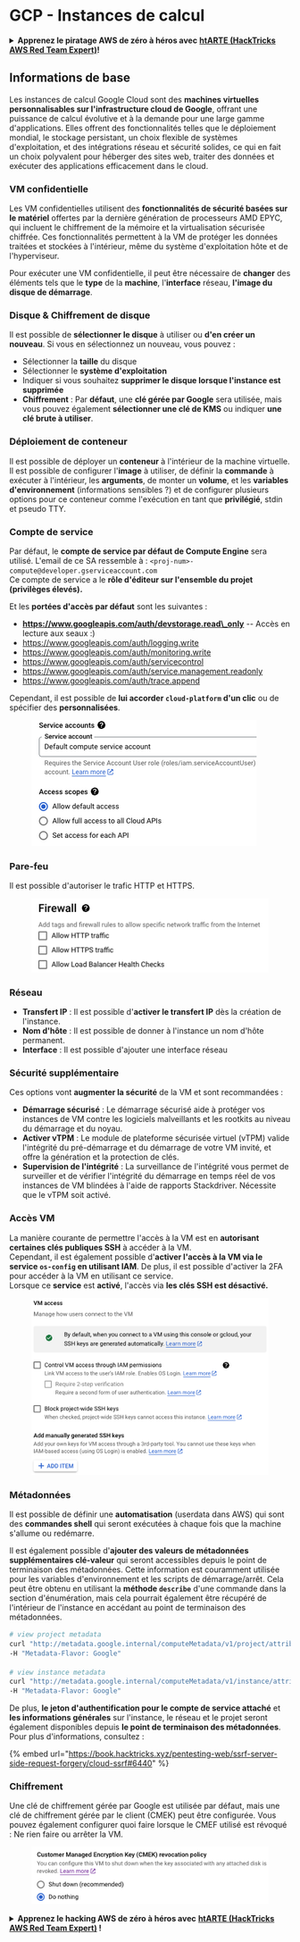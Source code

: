 # GCP - Instances de calcul

<details>

<summary><strong>Apprenez le piratage AWS de zéro à héros avec</strong> <a href="https://training.hacktricks.xyz/courses/arte"><strong>htARTE (HackTricks AWS Red Team Expert)</strong></a><strong>!</strong></summary>

Autres moyens de soutenir HackTricks :

* Si vous souhaitez voir votre **entreprise annoncée dans HackTricks** ou **télécharger HackTricks en PDF**, consultez les [**PLANS D'ABONNEMENT**](https://github.com/sponsors/carlospolop)!
* Obtenez le [**merchandising officiel PEASS & HackTricks**](https://peass.creator-spring.com)
* Découvrez [**La Famille PEASS**](https://opensea.io/collection/the-peass-family), notre collection d'[**NFTs**](https://opensea.io/collection/the-peass-family) exclusifs
* **Rejoignez le** 💬 [**groupe Discord**](https://discord.gg/hRep4RUj7f) ou le [**groupe telegram**](https://t.me/peass) ou **suivez** moi sur **Twitter** 🐦 [**@carlospolopm**](https://twitter.com/carlospolopm)**.**
* **Partagez vos astuces de piratage en soumettant des PR aux dépôts github** [**HackTricks**](https://github.com/carlospolop/hacktricks) et [**HackTricks Cloud**](https://github.com/carlospolop/hacktricks-cloud).

</details>

## Informations de base

Les instances de calcul Google Cloud sont des **machines virtuelles personnalisables sur l'infrastructure cloud de Google**, offrant une puissance de calcul évolutive et à la demande pour une large gamme d'applications. Elles offrent des fonctionnalités telles que le déploiement mondial, le stockage persistant, un choix flexible de systèmes d'exploitation, et des intégrations réseau et sécurité solides, ce qui en fait un choix polyvalent pour héberger des sites web, traiter des données et exécuter des applications efficacement dans le cloud.

### VM confidentielle

Les VM confidentielles utilisent des **fonctionnalités de sécurité basées sur le matériel** offertes par la dernière génération de processeurs AMD EPYC, qui incluent le chiffrement de la mémoire et la virtualisation sécurisée chiffrée. Ces fonctionnalités permettent à la VM de protéger les données traitées et stockées à l'intérieur, même du système d'exploitation hôte et de l'hyperviseur.

Pour exécuter une VM confidentielle, il peut être nécessaire de **changer** des éléments tels que le **type** de la **machine**, l'**interface** réseau, **l'image du disque de démarrage**.

### Disque & Chiffrement de disque

Il est possible de **sélectionner le disque** à utiliser ou **d'en créer un nouveau**. Si vous en sélectionnez un nouveau, vous pouvez :

* Sélectionner la **taille** du disque
* Sélectionner le **système d'exploitation**
* Indiquer si vous souhaitez **supprimer le disque lorsque l'instance est supprimée**
* **Chiffrement** : Par **défaut**, une **clé gérée par Google** sera utilisée, mais vous pouvez également **sélectionner une clé de KMS** ou indiquer **une clé brute à utiliser**.

### Déploiement de conteneur

Il est possible de déployer un **conteneur** à l'intérieur de la machine virtuelle.\
Il est possible de configurer l'**image** à utiliser, de définir la **commande** à exécuter à l'intérieur, les **arguments**, de monter un **volume**, et les **variables d'environnement** (informations sensibles ?) et de configurer plusieurs options pour ce conteneur comme l'exécution en tant que **privilégié**, stdin et pseudo TTY.

### Compte de service

Par défaut, le **compte de service par défaut de Compute Engine** sera utilisé. L'email de ce SA ressemble à : `<proj-num>-compute@developer.gserviceaccount.com`\
Ce compte de service a le **rôle d'éditeur sur l'ensemble du projet (privilèges élevés).**

Et les **portées d'accès par défaut** sont les suivantes :

* **https://www.googleapis.com/auth/devstorage.read\_only** -- Accès en lecture aux seaux :)
* https://www.googleapis.com/auth/logging.write
* https://www.googleapis.com/auth/monitoring.write
* https://www.googleapis.com/auth/servicecontrol
* https://www.googleapis.com/auth/service.management.readonly
* https://www.googleapis.com/auth/trace.append

Cependant, il est possible de **lui accorder `cloud-platform` d'un clic** ou de spécifier des **personnalisées**.

<figure><img src="../../../../.gitbook/assets/image (138).png" alt=""><figcaption></figcaption></figure>

### Pare-feu

Il est possible d'autoriser le trafic HTTP et HTTPS.

<figure><img src="../../../../.gitbook/assets/image (137).png" alt=""><figcaption></figcaption></figure>

### Réseau

* **Transfert IP** : Il est possible d'**activer le transfert IP** dès la création de l'instance.
* **Nom d'hôte** : Il est possible de donner à l'instance un nom d'hôte permanent.
* **Interface** : Il est possible d'ajouter une interface réseau

### Sécurité supplémentaire

Ces options vont **augmenter la sécurité** de la VM et sont recommandées :

* **Démarrage sécurisé** : Le démarrage sécurisé aide à protéger vos instances de VM contre les logiciels malveillants et les rootkits au niveau du démarrage et du noyau.
* **Activer vTPM** : Le module de plateforme sécurisée virtuel (vTPM) valide l'intégrité du pré-démarrage et du démarrage de votre VM invité, et offre la génération et la protection de clés.
* **Supervision de l'intégrité** : La surveillance de l'intégrité vous permet de surveiller et de vérifier l'intégrité du démarrage en temps réel de vos instances de VM blindées à l'aide de rapports Stackdriver. Nécessite que le vTPM soit activé.

### Accès VM

La manière courante de permettre l'accès à la VM est en **autorisant certaines clés publiques SSH** à accéder à la VM.\
Cependant, il est également possible d'**activer l'accès à la VM via le service `os-config` en utilisant IAM**. De plus, il est possible d'activer la 2FA pour accéder à la VM en utilisant ce service.\
Lorsque ce **service** est **activé**, l'accès via **les clés SSH est désactivé.**

<figure><img src="../../../../.gitbook/assets/image (139).png" alt=""><figcaption></figcaption></figure>

### Métadonnées

Il est possible de définir une **automatisation** (userdata dans AWS) qui sont des **commandes shell** qui seront exécutées à chaque fois que la machine s'allume ou redémarre.

Il est également possible d'**ajouter des valeurs de métadonnées supplémentaires clé-valeur** qui seront accessibles depuis le point de terminaison des métadonnées. Cette information est couramment utilisée pour les variables d'environnement et les scripts de démarrage/arrêt. Cela peut être obtenu en utilisant la **méthode `describe`** d'une commande dans la section d'énumération, mais cela pourrait également être récupéré de l'intérieur de l'instance en accédant au point de terminaison des métadonnées.
```bash
# view project metadata
curl "http://metadata.google.internal/computeMetadata/v1/project/attributes/?recursive=true&alt=text" \
-H "Metadata-Flavor: Google"

# view instance metadata
curl "http://metadata.google.internal/computeMetadata/v1/instance/attributes/?recursive=true&alt=text" \
-H "Metadata-Flavor: Google"
```
De plus, **le jeton d'authentification pour le compte de service attaché** et **les informations générales** sur l'instance, le réseau et le projet seront également disponibles depuis **le point de terminaison des métadonnées**. Pour plus d'informations, consultez :

{% embed url="https://book.hacktricks.xyz/pentesting-web/ssrf-server-side-request-forgery/cloud-ssrf#6440" %}

### Chiffrement

Une clé de chiffrement gérée par Google est utilisée par défaut, mais une clé de chiffrement gérée par le client (CMEK) peut être configurée. Vous pouvez également configurer quoi faire lorsque le CMEF utilisé est révoqué : Ne rien faire ou arrêter la VM.

<figure><img src="../../../../.gitbook/assets/image (140).png" alt=""><figcaption></figcaption></figure>

<details>

<summary><strong>Apprenez le hacking AWS de zéro à héros avec</strong> <a href="https://training.hacktricks.xyz/courses/arte"><strong>htARTE (HackTricks AWS Red Team Expert)</strong></a><strong> !</strong></summary>

Autres moyens de soutenir HackTricks :

* Si vous souhaitez voir votre **entreprise annoncée dans HackTricks** ou **télécharger HackTricks en PDF**, consultez les [**PLANS D'ABONNEMENT**](https://github.com/sponsors/carlospolop)!
* Obtenez le [**merchandising officiel PEASS & HackTricks**](https://peass.creator-spring.com)
* Découvrez [**La Famille PEASS**](https://opensea.io/collection/the-peass-family), notre collection d'[**NFTs**](https://opensea.io/collection/the-peass-family) exclusifs
* **Rejoignez le** 💬 [**groupe Discord**](https://discord.gg/hRep4RUj7f) ou le [**groupe Telegram**](https://t.me/peass) ou **suivez**-moi sur **Twitter** 🐦 [**@carlospolopm**](https://twitter.com/carlospolopm)**.**
* **Partagez vos astuces de hacking en soumettant des PR aux dépôts github** [**HackTricks**](https://github.com/carlospolop/hacktricks) et [**HackTricks Cloud**](https://github.com/carlospolop/hacktricks-cloud).

</details>
